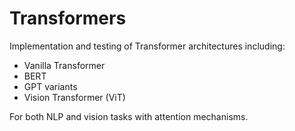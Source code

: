 # Transformers

Implementation and testing of Transformer architectures including:
- Vanilla Transformer
- BERT
- GPT variants
- Vision Transformer (ViT)

For both NLP and vision tasks with attention mechanisms.